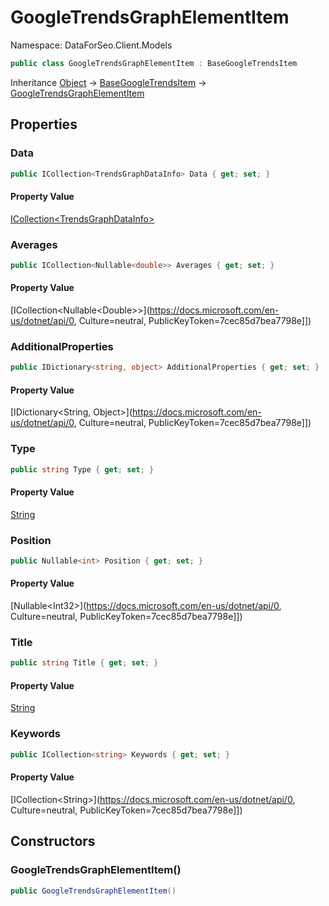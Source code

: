 # GoogleTrendsGraphElementItem

Namespace: DataForSeo.Client.Models

```csharp
public class GoogleTrendsGraphElementItem : BaseGoogleTrendsItem
```

Inheritance [Object](https://docs.microsoft.com/en-us/dotnet/api/Object) → [BaseGoogleTrendsItem](./BaseGoogleTrendsItem.md) → [GoogleTrendsGraphElementItem](./GoogleTrendsGraphElementItem.md)

## Properties

### **Data**

```csharp
public ICollection<TrendsGraphDataInfo> Data { get; set; }
```

#### Property Value

[ICollection&lt;TrendsGraphDataInfo&gt;](./TrendsGraphDataInfo.md)<br>

### **Averages**

```csharp
public ICollection<Nullable<double>> Averages { get; set; }
```

#### Property Value

[ICollection&lt;Nullable&lt;Double&gt;&gt;](https://docs.microsoft.com/en-us/dotnet/api/0, Culture=neutral, PublicKeyToken=7cec85d7bea7798e]])<br>

### **AdditionalProperties**

```csharp
public IDictionary<string, object> AdditionalProperties { get; set; }
```

#### Property Value

[IDictionary&lt;String, Object&gt;](https://docs.microsoft.com/en-us/dotnet/api/0, Culture=neutral, PublicKeyToken=7cec85d7bea7798e]])<br>

### **Type**

```csharp
public string Type { get; set; }
```

#### Property Value

[String](https://docs.microsoft.com/en-us/dotnet/api/String)<br>

### **Position**

```csharp
public Nullable<int> Position { get; set; }
```

#### Property Value

[Nullable&lt;Int32&gt;](https://docs.microsoft.com/en-us/dotnet/api/0, Culture=neutral, PublicKeyToken=7cec85d7bea7798e]])<br>

### **Title**

```csharp
public string Title { get; set; }
```

#### Property Value

[String](https://docs.microsoft.com/en-us/dotnet/api/String)<br>

### **Keywords**

```csharp
public ICollection<string> Keywords { get; set; }
```

#### Property Value

[ICollection&lt;String&gt;](https://docs.microsoft.com/en-us/dotnet/api/0, Culture=neutral, PublicKeyToken=7cec85d7bea7798e]])<br>

## Constructors

### **GoogleTrendsGraphElementItem()**

```csharp
public GoogleTrendsGraphElementItem()
```
